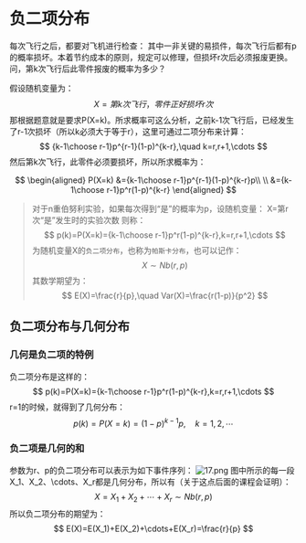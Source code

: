 # 负二项分布
每次飞行之后，都要对飞机进行检查：
其中一非关键的易损件，每次飞行后都有p的概率损坏。本着节约成本的原则，规定可以修理，但损坏r次后必须报废更换。问，第k次飞行后此零件报废的概率为多少？

假设随机变量为：
$$
X=第k次飞行，零件正好损坏r次
$$
那根据题意就是要求P(X=k)。所求概率可这么分析，之前k-1次飞行后，已经发生了r-1次损坏（所以k必须大于等于r），这里可通过二项分布来计算：
$$
 {k-1\choose r-1}p^{r-1}(1-p)^{k-r},\quad k=r,r+1,\cdots
$$
然后第k次飞行，此零件必须要损坏，所以所求概率为：

$$
\begin{aligned}
    P(X=k)
        &={k-1\choose r-1}p^{r-1}(1-p)^{k-r}p\\
        \\
        &={k-1\choose r-1}p^r(1-p)^{k-r}
\end{aligned}
$$


> 对于n重伯努利实验，如果每次得到“是”的概率为p，设随机变量：
X=第r次“是”发生时的实验次数
则称：
$$
p(k)=P(X=k)={k-1\choose r-1}p^r(1-p)^{k-r},k=r,r+1,\cdots
$$
为随机变量X的`负二项分布`，也称为`帕斯卡分布`，也可以记作：
$$
X\sim Nb(r,p)
$$
其数学期望为：
$$
E(X)=\frac{r}{p},\quad Var(X)=\frac{r(1-p)}{p^2}
$$


## 负二项分布与几何分布

### 几何是负二项的特例
负二项分布是这样的：
$$
p(k)=P(X=k)={k-1\choose r-1}p^r(1-p)^{k-r},k=r,r+1,\cdots
$$
r=1的时候，就得到了几何分布：
$$
p(k)=P(X=k)=(1-p)^{k-1}p,\quad k=1,2,\cdots
$$

### 负二项是几何的和
参数为r、p的负二项分布可以表示为如下事件序列：
![17.png](17.png)
图中所示的每一段X_1、X_2、\cdots、X_r都是几何分布，所以有（关于这点后面的课程会证明）：
$$
X=X_1+X_2+\cdots+X_r\sim Nb(r,p)
$$
所以负二项分布的期望为：
$$
E(X)=E(X_1)+E(X_2)+\cdots+E(X_r)=\frac{r}{p}
$$
